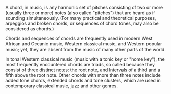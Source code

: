 A chord, in music, is any harmonic set of pitches consisting of two or more (usually three or more) notes (also called "pitches") that are heard as if sounding simultaneously. (For many practical and theoretical purposes, arpeggios and broken chords, or sequences of chord tones, may also be considered as chords.)

Chords and sequences of chords are frequently used in modern West African and Oceanic music, Western classical music, and Western popular music; yet, they are absent from the music of many other parts of the world.

In tonal Western classical music (music with a tonic key or "home key"), the most frequently encountered chords are triads, so called because they consist of three distinct notes: the root note, and Intervals of a third and a fifth above the root note. Other chords with more than three notes include added tone chords, extended chords and tone clusters, which are used in contemporary classical music, jazz and other genres.
